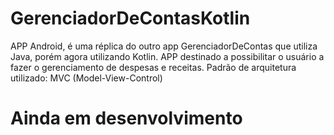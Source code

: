 # GerenciadorDeContasKotlin
APP Android, é uma réplica do outro app GerenciadorDeContas que utiliza Java, porém agora utilizando Kotlin. 
APP destinado a possibilitar o usuário a fazer o gerenciamento de despesas e receitas. Padrão de arquitetura utilizado: MVC (Model-View-Control)

# Ainda em desenvolvimento

